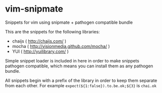 vim-snipmate
============

Snippets for vim using snipmate + pathogen compatible bundle

This are the snippets for the following libraries: 
* chaijs ( http://chaijs.com/ )
* mocha ( http://visionmedia.github.com/mocha/ )
* YUI ( http://yuilibrary.com/ )

Simple snippet loader is included in here in order to make snippets pathogen compatible,
which means you can install them as any pathogen bundle.

All snippets begin with a prefix of the library in order to keep them separate
from each other. For example `expect(${1:false}).to.be.ok;${3}` is `chai.ok`


